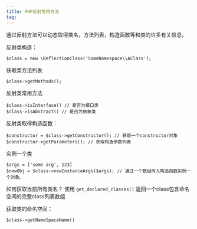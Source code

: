```yaml
---
title: PHP反射常用方法
tag: 
---
```


 通过反射方法可以动态取得类名，方法列表，构造函数等和类的许多有关信息。

反射类构造：
```
$class = new \ReflectionClass('SomeNamespace\\AClass');
```
获取类方法列表
```
$class->getMethods();
```

反射类常用方法
```
$class->isInterface() // 是否为接口类
$class->isAbstract() // 是否为抽象类
```
反射类取得构造函数：
```
$constructor = $class->getConstructor(); // 获取一个constructor对象
$constructor->getParameters(); // 获取构造参数列表
```
实例一个类
```
$args = ['some arg', 123]
$newObj = $class->newInstanceArgs($args); // 通过一个数组传入构造函数实例一个对象。
```

如何获取当前所有类名？
使用 `get_declared_classes()` 返回一个class包含命名空间的完整class列表数组

获取类的命名空间：
```
$class->getNameSpaceName()
```
